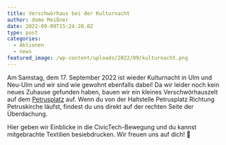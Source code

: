 ```yaml
---
title: Verschwörhaus bei der Kulturnacht
author: dome Meißner
date: 2022-09-09T15:24:20.0Z
type: post
categories:
  - Aktionen
  - news
featured_image: /wp-content/uploads/2022/09/kulturnacht.png
---
```


Am Samstag, dem 17. September 2022 ist wieder Kulturnacht in Ulm und Neu-Ulm und wir sind wie gewohnt ebenfalls dabei!
Da wir leider noch kein neues Zuhause gefunden haben, bauen wir ein kleines Verschwörhauszelt auf dem [Petrusplatz](http://www.openstreetmap.org/?mlat=48.39434&mlon=9.99861&zoom=19) auf.
Wenn du von der Haltstelle Petrusplatz Richtung Petruskirche läufst, findest du uns direkt auf der rechten Seite der Überdachung.

Hier geben wir Einblicke in die CivicTech-Bewegung und du kannst mitgebrachte Textilien besiebdrucken.
Wir freuen uns auf dich! 🙂
